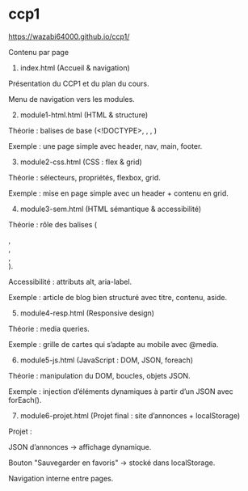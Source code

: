 # ccp1
 https://wazabi64000.github.io/ccp1/

 
 Contenu par page
1. index.html (Accueil & navigation)

Présentation du CCP1 et du plan du cours.

Menu de navigation vers les modules.

2. module1-html.html (HTML & structure)

Théorie : balises de base (<!DOCTYPE>, <html>, <head>, <body>)

Exemple : une page simple avec header, nav, main, footer.

3. module2-css.html (CSS : flex & grid)

Théorie : sélecteurs, propriétés, flexbox, grid.

Exemple : mise en page simple avec un header + contenu en grid.

4. module3-sem.html (HTML sémantique & accessibilité)

Théorie : rôle des balises (<article>, <section>, <aside>, <nav>).

Accessibilité : attributs alt, aria-label.

Exemple : article de blog bien structuré avec titre, contenu, aside.

5. module4-resp.html (Responsive design)

Théorie : media queries.

Exemple : grille de cartes qui s’adapte au mobile avec @media.

6. module5-js.html (JavaScript : DOM, JSON, foreach)

Théorie : manipulation du DOM, boucles, objets JSON.

Exemple : injection d’éléments dynamiques à partir d’un JSON avec forEach().

7. module6-projet.html (Projet final : site d’annonces + localStorage)

Projet :

JSON d’annonces → affichage dynamique.

Bouton "Sauvegarder en favoris" → stocké dans localStorage.

Navigation interne entre pages.
